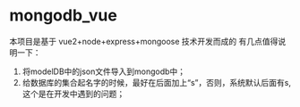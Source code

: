 # mongodb_vue
本项目是基于 vue2+node+express+mongoose 技术开发而成的
有几点值得说明一下：
1. 将modelDB中的json文件导入到mongodb中；
2. 给数据库的集合起名字的时候，最好在后面加上“s”，否则，系统默认后面有s,这个是在开发中遇到的问题；
